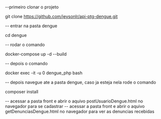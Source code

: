 --primeiro clonar o projeto

git clone https://github.com/jeysonlr/api-ptg-dengue.git

-- entrar na pasta dengue

cd dengue

-- rodar o comando

docker-compose up -d --build

-- depois o comando

docker exec -it -u 0 dengue_php bash

-- depois navegue ate a pasta dengue, caso ja esteja nela rode o comando 

composer install

-- acessar a pasta front e abrir o aquivo postUsuarioDengue.html no navegador para se cadastrar
-- acessar a pasta front e abrir o aquivo getDenunciasDengue.html no navegador para ver as denuncias recebidas